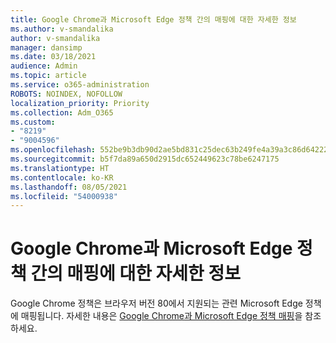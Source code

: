 ```yaml
---
title: Google Chrome과 Microsoft Edge 정책 간의 매핑에 대한 자세한 정보
ms.author: v-smandalika
author: v-smandalika
manager: dansimp
ms.date: 03/18/2021
audience: Admin
ms.topic: article
ms.service: o365-administration
ROBOTS: NOINDEX, NOFOLLOW
localization_priority: Priority
ms.collection: Adm_O365
ms.custom:
- "8219"
- "9004596"
ms.openlocfilehash: 552be9b3db90d2ae5bd831c25dec63b249fe4a39a3c86d64222cdaf8297f1043
ms.sourcegitcommit: b5f7da89a650d2915dc652449623c78be6247175
ms.translationtype: HT
ms.contentlocale: ko-KR
ms.lasthandoff: 08/05/2021
ms.locfileid: "54000938"
---
```

# <a name="learn-about-mapping-between-google-chromes-and-microsoft-edges-policies"></a>Google Chrome과 Microsoft Edge 정책 간의 매핑에 대한 자세한 정보

Google Chrome 정책은 브라우저 버전 80에서 지원되는 관련 Microsoft Edge 정책에 매핑됩니다. 자세한 내용은 [Google Chrome과 Microsoft Edge 정책 매핑](https://docs.microsoft.com/deployedge/microsoft-edge-policy-map-chrome-to-newedge)을 참조하세요.

